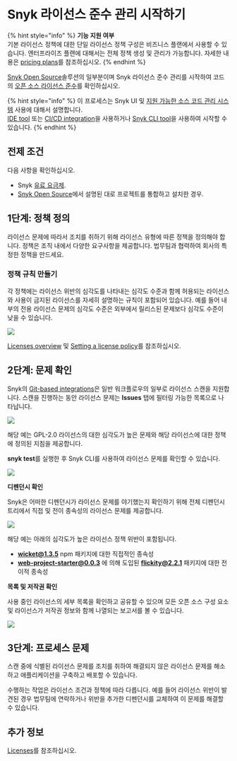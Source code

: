 # Snyk 라이선스 준수 관리 시작하기

{% hint style="info" %}
**기능 지원 여부**\
기본 라이선스 정책에 대한 단일 라이선스 정책 구성은 비즈니스 플랜에서 사용할 수 있습니다. 엔터프라이즈 플랜에 대해서는 전체 정책 생성 및 관리가 가능합니다. 자세한 내용은 [pricing plans](https://snyk.io/plans/)를 참조하십시오.
{% endhint %}

[Snyk Open Source](https://docs.snyk.io/snyk-open-source/open-source-basics)솔루션의 일부분이며 Snyk 라이선스 준수 관리를 시작하여 코드의 [오픈 소스 라이선스 준수](https://snyk.io/learn/open-source-licenses/)를 확인하십시오.

{% hint style="info" %}
이 프로세스는 Snyk UI 및 [지원 가능한 소스 코드 관리 시스템](../../features/integrations/git-repository-scm-integrations/) 사용에 대해서 설명합니다.\
[IDE tool](https://docs.snyk.io/integrations/ide-tools) 또는 [CI/CD integration](https://docs.snyk.io/integrations/ci-cd-integrations)을 사용하거나 [Snyk CLI tool](https://docs.snyk.io/snyk-cli/guides-for-our-cli/getting-started-with-the-cli)을 사용하여 시작할 수 있습니다.
{% endhint %}

## 전제 조건

다음 사항을 확인하십시오.

* Snyk [유료 요금제](https://snyk.io/plans/).
* [Snyk Open Source](https://docs.snyk.io/getting-started/getting-started-snyk-products/getting-started-snyk-open-source)에서 설명된 대로 프로젝트를 통합하고 설치한 경우.

## **1**단계: 정책 정의

라이선스 문제에 따라서 조치를 취하기 위해 라이선스 유형에 따른 정책을 정의해야 합니다. 정책은 조직 내에서 다양한 요구사항을 제공합니다. 법무팀과 협력하여 회사의 특정한 정책을 만드세요.

### 정책 규칙 만들기

각 정책에는 라이선스 위반의 심각도를 나타내는 심각도 수준과 함께 허용되는 라이선스와 사용이 금지된 라이선스를 자세히 설명하는 규칙이 포함되어 있습니다. 예를 들어 내부의 전용 라이선스 문제의 심각도 수준은 외부에서 릴리스된 문제보다 심각도 수준이 낮을 수 있습니다.

![](../../.gitbook/assets/license-policy.png)

[Licenses overview](https://docs.snyk.io/snyk-open-source/licenses) 및 [Setting a license policy](https://docs.snyk.io/snyk-open-source/license-policies/setting-a-license-policy)를 참조하십시오.

## 2단계: 문제 확인

Snyk의 [Git-based integrations](https://support.snyk.io/hc/en-us/sections/360001138098-Git-repository-SCM-integrations)은 일반 워크플로우의 일부로 라이선스 스캔을 지원합니다. 스캔을 진행하는 동안 라이선스 문제는 **Issues** 탭에 필터링 가능한 목록으로 나타납니다.

![](<../../.gitbook/assets/image3 (1).png>)

해당 예는 GPL-2.0 라이선스의 대한 심각도가 높은 문제와 해당 라이선스에 대한 정책에 정의된 지침을 제공합니다.

**snyk test**를 실행한 후 Snyk CLI를 사용하여 라이선스 문제를 확인할 수 있습니다.

![](../../.gitbook/assets/image2-1-.png)

**디펜던시 확인**

Snyk은 어떠한 디펜던시가 라이선스 문제를 야기했는지 확인하기 위해 전체 디펜던시 트리에서 직접 및 전이 종속성의 라이선스 문제를 제공합니다.

![](<../../.gitbook/assets/image4 (1).png>)

해당 예는 아래의 심각도가 높은 라이선스 정책 위반이 포함됩니다.

* **wicket@1.3.5** npm 패키지에 대한 직접적인 종속성
* **web-project-starter@0.0.3** 에 의해 도입된 **flickity@2.2.1** 패키지에 대한 전이적 종속성

**목록 및 저작권 확인**

사용 중인 라이선스의 세부 목록을 확인하고 공유할 수 있으며 모든 오픈 소스 구성 요소 및 라이선스가 저작권 정보와 함께 나열되는 보고서를 볼 수 있습니다.

![](../../.gitbook/assets/copyright.png)

## **3**단계: 프로세스 문제

스캔 중에 식별된 라이선스 문제를 조치를 취하여 해결되지 않은 라이선스 문제를 해소하고 애플리케이션을 구축하고 배포할 수 있습니다.

수행하는 작업은 라이선스 조건과 정책에 따라 다릅니다. 예를 들어 라이선스 위반이 발견된 경우 법무팀에 연락하거나 위반을 추가한 디펜던시를 교체하여 이 문제를 해결할 수 있습니다.

## 추가 정보

[Licenses](../../products/snyk-open-source/licenses/)를 참조하십시오.

